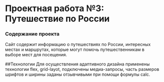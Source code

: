 # Проектная работа №3: Путешествие по России

### Содержание проекта

Сайт содержит информацию о путешествиях по России, интересных местах и маршрутах, которые могут помочь путешественникам в выборе мест для посещения. 

##Технологии 
Для осуществления адаптивного дизайна применены технологии flex, grid-layot, подключены медиа-запросы, часть размеров шрифтов и ширины заданы отзывчивыми при помощи формулы calc.


